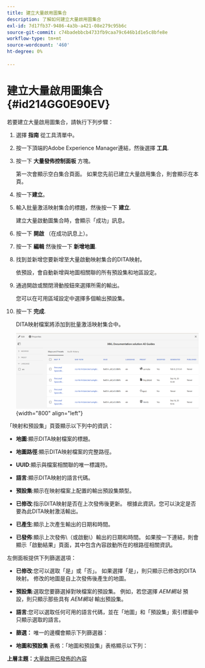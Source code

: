 ```yaml
---
title: 建立大量啟用圖集合
description: 了解如何建立大量啟用圖集合
exl-id: 7d17fb37-9486-4a3b-a421-08e279c95b6c
source-git-commit: c74badebbcb4733fb9caa79c646b1d1e5c8bfe8e
workflow-type: tm+mt
source-wordcount: '460'
ht-degree: 0%

---
```


# 建立大量啟用圖集合 {#id214GG0E90EV}

若要建立大量啟用圖集合，請執行下列步驟：

1. 選擇 **指南** 從工具清單中。

1. 按一下頂端的Adobe Experience Manager連結，然後選擇 **工具**.

1. 按一下 **大量發佈控制面板** 方塊。

   第一次會顯示空白集合頁面。 如果您先前已建立大量啟用集合，則會顯示在本頁。

1. 按一下&#x200B;**建立**。

1. 輸入批量激活映射集合的標題，然後按一下 **建立**.

   建立大量啟動圖集合時，會顯示「成功」訊息。

1. 按一下 **開啟** （在成功訊息上）。

1. 按一下 **編輯** 然後按一下 **新增地圖**.

1. 找到並新增您要新增至大量啟動映射集合的DITA映射。

   依預設，會自動新增與地圖相關聯的所有預設集和地區設定。

1. 通過開啟或關閉滑動按鈕來選擇所需的輸出。

   您可以在可用區域設定中選擇多個輸出預設集。

1. 按一下 **完成**.

   DITA映射檔案將添加到批量激活映射集合中。

   ![](images/bulk-activation-collection-created.png){width="800" align="left"}


「映射和預設集」頁簽顯示以下列中的資訊：

- **地圖**:顯示DITA映射檔案的標題。
- **地圖路徑**:顯示DITA映射檔案的完整路徑。

- **UUID**:顯示與檔案相關聯的唯一標識符。

- **語言**:顯示DITA映射的語言代碼。
- **預設集**:顯示在映射檔案上配置的輸出預設集類型。
- **已修改**:指示DITA映射是否在上次發佈後更新。 根據此資訊，您可以決定是否要為此DITA映射激活輸出。
- **已產生**:顯示上次產生輸出的日期和時間。
- **已發佈**:顯示上次發佈\（或啟動\）輸出的日期和時間。 如果按一下連結，則會顯示「啟動結果」頁面，其中包含內容啟動所在的根路徑相關資訊。


左側面板提供下列篩選選項：

- **已修改**:您可以選取「是」或「否」。 如果選擇「是」，則只顯示已修改的DITA映射。 修改的地圖是自上次發佈後產生的地圖。
- **預設集**:選取您要篩選掉對映檔案的預設集。 例如，若您選擇 *AEM網站* 預設，則只顯示那些具有 *AEM網站* 輸出預設集。
- **語言**:您可以選取任何可用的語言代碼，並在「地圖」和「預設集」索引標籤中只顯示選取的語言。

- **篩選：** 唯一的邊欄會顯示下列篩選器：
- **地圖和預設集** 表格：「地圖和預設集」表格顯示以下列：

**上層主題：**[&#x200B;大量啟用已發佈的內容](conf-bulk-activation.md)
